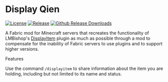 # Display Qien
[![License](https://img.shields.io/github/license/linnn1103/Display-qien?style=flat-square)](https://github.com/linnn1103/Display-qien/blob/main/LICENSE)
[![Release](https://img.shields.io/github/v/release/linnn1103/Display-qien?include_prereleases&style=flat-square)](https://github.com/linnn1103/Display-qien/releases)
[![Github Release Downloads](https://img.shields.io/github/downloads/linnn1103/Display-qien/total?label=Github%20Release%20Downloads&style=flat-square)](https://github.com/linnn1103/Display-qien/releases)

A Fabric mod for Minecraft servers that recreates the functionality of LMBishop's [DisplayItem](https://www.spigotmc.org/resources/displayitem-abandoned.28931/) plugin as much as possible through a mod to compensate for the inability of Fabric servers to use plugins and to support higher versions.

Features

Use the command `/displayitem` to share information about the item you are holding, including but not limited to its name and status.
